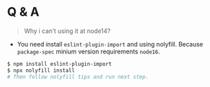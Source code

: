 # Q & A

> Why i can't using it at node14?
- You need install `eslint-plugin-import` and using nolyfill. Because `package-spec` minium version requirements `node16`.

```bash
$ npm install eslint-plugin-import
$ npx nolyfill install 
# Then follow nolyfill tips and run next step.

```